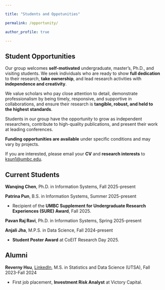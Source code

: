 ```yaml
---

title: "Students and Oppotunities"

permalink: /opportunity/

author_profile: true

---
```


Student Opportunities
-------
Our group welcomes **self-motivated** undergraduate, master’s, Ph.D., and visiting students. 
We seek individuals who are ready to show **full dedication** to their research, **take ownership**, and lead research activities with **independence and creativity**.

We value scholars who pay close attention to detail, demonstrate professionalism by being timely, responsive, and supportive in collaborations, 
and ensure their research is **tangible, robust, and held to the highest standards**.

Students in our group have the opportunity to grow as independent researchers, contribute to high-quality publications, and present their work at leading conferences.

**Funding opportunities are available** under specific conditions and may vary by projects.

If you are interested, please email your **CV** and **research interests** to <ins>ksun1@umbc.edu</ins>.

Current Students
-------
**Wanqing Chen**, Ph.D. in Information Systems, Fall 2025-present

**Patrina Pun**, B.S. in Information Systems, Summer 2025-present
- Recipient of the **UMBC Supplement for Undergraduate Research Experiences (SURE) Award**, Fall 2025.

**Pavan Raj Ravi**, Ph.D. in Information Systems, Spring 2025-present

**Anjali Jha**, M.P.S. in Data Science, Fall 2024-present
- **Student Poster Award** at CoEIT Research Day 2025.

[//]: # (- [LinkedIn]&#40;https://www.linkedin.com/in/anjali-jha-069aa6184/&#41;)

Alumni
-------
**Reverny Hsu**, [LinkedIn](https://www.linkedin.com/in/tienyu-hsu/), M.S. in Statistics and Data Science (UTSA), Fall 2023-Fall 2024
- First job placement, **Investment Risk Analyst** at Victory Capital.

